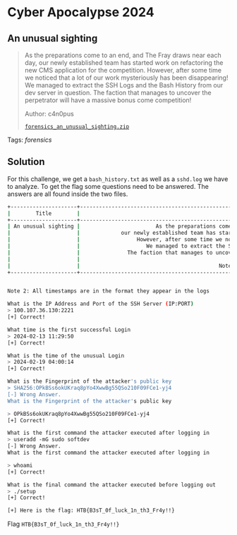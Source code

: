 # Cyber Apocalypse 2024

## An unusual sighting

> As the preparations come to an end, and The Fray draws near each day, our newly established team has started work on refactoring the new CMS application for the competition. However, after some time we noticed that a lot of our work mysteriously has been disappearing! We managed to extract the SSH Logs and the Bash History from our dev server in question. The faction that manages to uncover the perpetrator will have a massive bonus come competition!
> 
> Author: c4n0pus
> 
> [`forensics_an_unusual_sighting.zip`](forensics_an_unusual_sighting.zip)

Tags: _forensics_

## Solution
For this challenge, we get a `bash_history.txt` as well as a `sshd.log` we have to analyze. To get the flag some questions need to be answered. The answers are all found inside the two files.

```bash
+---------------------+---------------------------------------------------------------------------------------------------------------------+
|        Title        |                                                     Description                                                     |
+---------------------+---------------------------------------------------------------------------------------------------------------------+
| An unusual sighting |                        As the preparations come to an end, and The Fray draws near each day,                        |
|                     |             our newly established team has started work on refactoring the new CMS application for the competition. |
|                     |                  However, after some time we noticed that a lot of our work mysteriously has been disappearing!     |
|                     |                     We managed to extract the SSH Logs and the Bash History from our dev server in question.        |
|                     |               The faction that manages to uncover the perpetrator will have a massive bonus come the competition!   |
|                     |                                                                                                                     |
|                     |                                            Note: Operating Hours of Korp: 0900 - 1900                               |
+---------------------+---------------------------------------------------------------------------------------------------------------------+


Note 2: All timestamps are in the format they appear in the logs

What is the IP Address and Port of the SSH Server (IP:PORT)
> 100.107.36.130:2221
[+] Correct!

What time is the first successful Login
> 2024-02-13 11:29:50
[+] Correct!

What is the time of the unusual Login
> 2024-02-19 04:00:14
[+] Correct!

What is the Fingerprint of the attacker's public key
> SHA256:OPkBSs6okUKraq8pYo4XwwBg55QSo210F09FCe1-yj4
[-] Wrong Answer.
What is the Fingerprint of the attacker's public key

> OPkBSs6okUKraq8pYo4XwwBg55QSo210F09FCe1-yj4
[+] Correct!

What is the first command the attacker executed after logging in
> useradd -mG sudo softdev
[-] Wrong Answer.
What is the first command the attacker executed after logging in

> whoami
[+] Correct!

What is the final command the attacker executed before logging out
> ./setup
[+] Correct!

[+] Here is the flag: HTB{B3sT_0f_luck_1n_th3_Fr4y!!}
```

Flag `HTB{B3sT_0f_luck_1n_th3_Fr4y!!}`